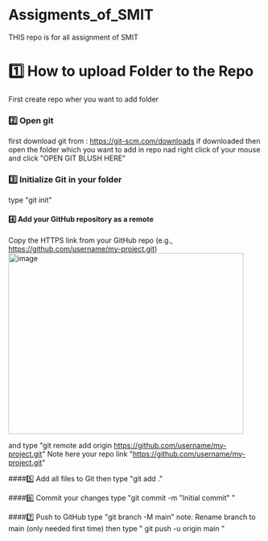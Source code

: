 # Assigments_of_SMIT
THIS repo is for all assignment of SMIT 


# 1️⃣ How to upload Folder to the Repo 
First create repo wher you want to add folder
### 2️⃣ Open git 
first download git from : https://git-scm.com/downloads 
if downloaded then  open the folder which you want to add in repo nad right click of your mouse and click "OPEN GIT BLUSH HERE" 
### 3️⃣ Initialize Git in your folder
type "git init"
#### 4️⃣ Add your GitHub repository as a remote
Copy the HTTPS link from your GitHub repo (e.g., https://github.com/username/my-project.git)
 <img width="467" height="359" alt="image" src="https://github.com/user-attachments/assets/6cc33c07-6481-4ce1-94e3-7160e981acdd" />


and type "git remote add origin https://github.com/username/my-project.git" Note here your repo link "https://github.com/username/my-project.git"


####5️⃣ Add all files to Git
then type "git add ."


####6️⃣ Commit your changes
type "git commit -m "Initial commit" "


####7️⃣ Push to GitHub
type "git branch -M main" note: Rename branch to main (only needed first time)
then type " git push -u origin main " 

